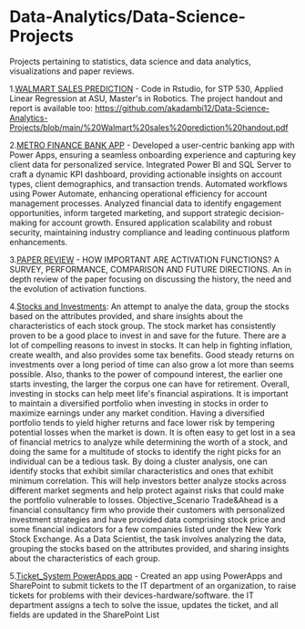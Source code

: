 # Data-Analytics/Data-Science-Projects
Projects pertaining to statistics, data science and data analytics, visualizations and paper reviews.

1.[WALMART SALES PREDICTION](https://github.com/akadambi12/Data-Analyst-Portfolio-Anupama-Kadambi/blob/main/Walmart%20sales%20prediction%20project%20report.pdf) -
Code in Rstudio, for STP 530, Applied Linear Regression at ASU, Master's in Robotics.
The project handout and report is available too: https://github.com/akadambi12/Data-Science-Analytics-Projects/blob/main/%20Walmart%20sales%20prediction%20handout.pdf

2.[METRO FINANCE BANK APP](https://github.com/akadambi12/Bank-Project-) -
Developed a user-centric banking app with Power Apps, ensuring a seamless onboarding experience and capturing key client data for personalized service.
Integrated Power BI and SQL Server to craft a dynamic KPI dashboard, providing actionable insights on account types, client demographics, and transaction trends.
Automated workflows using Power Automate, enhancing operational efficiency for account management processes.
Analyzed financial data to identify engagement opportunities, inform targeted marketing, and support strategic decision-making for account growth.
Ensured application scalability and robust security, maintaining industry compliance and leading continuous platform enhancements.

3.[PAPER REVIEW](https://github.com/akadambi12/PaperReviews) - HOW IMPORTANT ARE ACTIVATION FUNCTIONS? A SURVEY, PERFORMANCE, COMPARISON AND FUTURE DIRECTIONS. 
An in depth review of the paper focusing on discussing the history, the need and the evolution of activation functions.  

4.[Stocks and Investments](https://github.com/akadambi12/Data-Analyst-Portfolio-Anupama-Kadambi/blob/main/Clustering%20Investment%20Portfolio.ipynb): An attempt to analye the data, group the stocks based on the attributes provided, and share insights about the characteristics of each stock group.
The stock market has consistently proven to be a good place to invest in and save for the future. There are a lot of compelling reasons to invest in stocks. It can help in fighting inflation, create wealth, and also provides some tax benefits. Good steady returns on investments over a long period of time can also grow a lot more than seems possible. Also, thanks to the power of compound interest, the earlier one starts investing, the larger the corpus one can have for retirement. Overall, investing in stocks can help meet life's financial aspirations.
It is important to maintain a diversified portfolio when investing in stocks in order to maximize earnings under any market condition. Having a diversified portfolio tends to yield higher returns and face lower risk by tempering potential losses when the market is down. It is often easy to get lost in a sea of financial metrics to analyze while determining the worth of a stock, and doing the same for a multitude of stocks to identify the right picks for an individual can be a tedious task. By doing a cluster analysis, one can identify stocks that exhibit similar characteristics and ones that exhibit minimum correlation. This will help investors better analyze stocks across different market segments and help protect against risks that could make the portfolio vulnerable to losses.
Objective_Scenario
Trade&Ahead is a financial consultancy firm who provide their customers with personalized investment strategies and have provided data comprising stock price and some financial indicators for a few companies listed under the New York Stock Exchange. As a Data Scientist, the task involves analyzing the data, grouping the stocks based on the attributes provided, and sharing insights about the characteristics of each group.

5.[Ticket_System PowerApps app](https://github.com/akadambi12/Ticket-System-PowerApp-) - Created an app using PowerApps and SharePoint to submit tickets to the IT department of an organization, to raise tickets for problems with their devices-hardware/software. 
the IT department assigns a tech to solve the issue, updates the ticket, and all fields are updated in the SharePoint List
